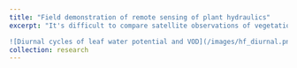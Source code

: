 ```yaml
---
title: "Field demonstration of remote sensing of plant hydraulics"
excerpt: "It's difficult to compare satellite observations of vegetation optical depth (VOD) with ground truth data because of the large pixel size of microwave satellite data. We circumvented this scaling issue by using a microwave radiometer on top of a 90-foot tower looking down directly at a patch of forest, so its field of view was small enough to be homogeneous.  This work was conducted at Harvard Forest with many collaborators including Alex Roy (U. Quebec Trois Rivieres) and Andreas Colliander (JPL). VOD and feaf water potential displayed similarly shaped diurnal and seasonal patterns.

![Diurnal cycles of leaf water potential and VOD](/images/hf_diurnal.png)"
collection: research
---
```

